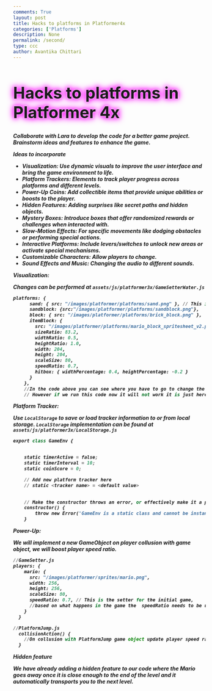 ```yaml
---
comments: True
layout: post
title: Hacks to platforms in Platformer4x
categories: ['Platforms']
description: None
permalink: /second/
type: ccc
author: Avantika Chittari
---
```


<style>
  h1 {
    animation: glow 1s ease-in-out infinite alternate;
    font-size: 3em; /* Increased font size */
  }
</style>
<h1>
  Hacks to platforms in Platformer 4x
</h1>
<style>
@keyframes glow {
  from {
    text-shadow: 0 0 5px #fff, 0 0 10px #f0f, 0 0 15px #f0f, 0 0 20px #f0f; /* Changed color to pink (#f0f) */
  }
  to {
    text-shadow: 0 0 20px #f0f, 0 0 30px #f0f, 0 0 40px #f0f, 0 0 50px #f0f; /* Changed color to pink (#f0f) */
  }
}
</style>

<h5><span style=“; color:#FFC0CB”>Collaborate with Lara to develop the code for a better game project. Brainstorm ideas and features to enhance the game.

Ideas to incorporate

- Visualization: Use dynamic visuals to improve the user interface and bring the game environment to life.
- Platform Trackers: Elements to track player progress across platforms and different levels.
- Power-Up Coins: Add collectible items that provide unique abilities or boosts to the player.
- Hidden Features: Adding surprises like secret paths and hidden objects.
- Mystery Boxes: Introduce boxes that offer randomized rewards or challenges when interacted with.
- Slow-Motion Effects: For specific movements like dodging obstacles or performing special actions.
- Interactive Platforms: Include levers/switches to unlock new areas or activate special mechanisms.
- Customizable Characters: Allow players to change.
- Sound Effects and Music: Changing the audio to different sounds.

Visualization:

Changes can be performed at ```assets/js/platformer3x/GameSetterWater.js```


```python
platforms: {
      sand: { src: "/images/platformer/platforms/sand.png" }, // This is where you would go to change it
      sandblock: {src:"/images/platformer/platforms/sandblock.png"},
      block: { src: "/images/platformer/platforms/brick_block.png" }, 
      itemBlock: {
        src: "/images/platformer/platforms/mario_block_spritesheet_v2.png",
        sizeRatio: 83.2,
        widthRatio: 0.5,
        heightRatio: 1.0,
        width: 204,
        height: 204,
        scaleSize: 80,
        speedRatio: 0.7,
        hitbox: { widthPercentage: 0.4, heightPercentage: -0.2 }
      }
    },
    //In the code above you can see where you have to go to change the images to make the game environment look better.
    // However if we run this code now it will not work it is just here to showcase what it looks like.
```

Platform Tracker:

Use ```LocalStorage``` to save or load tracker information to or from local storage. ```LocalStorage``` implementation can be found at ```assets/js/platformer3x/LocalStorage.js```


```python
export class GameEnv {


    static timerActive = false;
    static timerInterval = 10;
    static coinScore = 0;

    // Add new platform tracker here
    // static <tracker name> = <default value>

    
    // Make the constructor throws an error, or effectively make it a private constructor.
    constructor() {
        throw new Error('GameEnv is a static class and cannot be instantiated.');
    }

```

Power-Up: 

We will implement a new GameObject on player collusion with game object, we will boost player speed ratio.


```python
//GameSetter.js
players: {
    mario: {
      src: "/images/platformer/sprites/mario.png",
      width: 256,
      height: 256,
      scaleSize: 80,
      speedRatio: 0.7, // This is the setter for the initial game,
      //based on what happens in the game the  speedRatio needs to be updated
    }
  }

//PlatformJump.js
  collisionAction() {
    //On collusion with PlatformJump game object update player speed ratio
  }
```

Hidden feature

We have already adding a hidden feature to our code where the Mario goes away once it is close enough to the end of the level and it automatically transports you to the next level.
